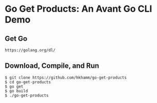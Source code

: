# Go Get Products: An Avant Go CLI Demo

## Get Go
```
https://golang.org/dl/
```

## Download, Compile, and Run
```
$ git clone https://github.com/hkhamm/go-get-products
$ cd go-get-products
$ go get
$ go build
$ ./go-get-products
```
